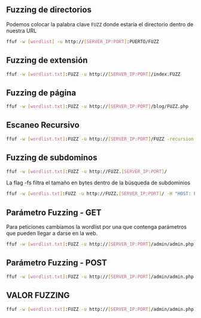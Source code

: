 ## Fuzzing de directorios

Podemos colocar la palabra clave `FUZZ`  donde estaría el directorio dentro de nuestra URL

```bash
ffuf -w [wordlist] -u http://[SERVER_IP:PORT]:PUERTO/FUZZ
```

## Fuzzing de extensión

```bash
ffuf -w [wordlist.txt]:FUZZ -u http://[SERVER_IP:PORT]/index.FUZZ
```

## Fuzzing de página

```bash
ffuf -w [wordlist.txt]:FUZZ -u http://[SERVER_IP:PORT]/blog/FUZZ.php
```

## Escaneo Recursivo

```bash
ffuf -w [wordlist.txt]:FUZZ -u http://[SERVER_IP:PORT]/FUZZ -recursion -recursion-depth 1 -e .php -v
```

## Fuzzing de subdominos

```bash
ffuf -w [wordlist.txt]:FUZZ -u http://FUZZ.[SERVER_IP:PORT]/
```

La flag -fs filtra el tamaño en bytes dentro de la búsqueda de subdominios

```bash
ffuf -w [wordlis.txt]:FUZZ -u http://FUZZ.[SERVER_IP:PORT]/ -H "HOST: FUZZ.SERVER_IP" -fs xxx
```

## Parámetro Fuzzing - GET

Para peticiones cambiamos la wordlist por una que contenga parámetros que pueden llegar a darse en la web.

```bash
ffuf -w [wordlist.txt]:FUZZ -u http://[SERVER_IP:PORT]/admin/admin.php?FUZZ=key -fs xxx
```

## Parámetro Fuzzing - POST

```bash
ffuf -w [wordlist.txt]:FUZZ -u http://[SERVER_IP:PORT]/admin/admin.php -X POST -d 'FUZZ=key' -H 'Content-Type: application/x-www-form-urlencoded' -fs xxx
```

## VALOR FUZZING

```bash
ffuf -w [wordlist.txt]:FUZZ -u http://[SERVER_IP:PORT]/admin/admin.php -X POST -d 'id=FUZZ' -H 'Content-Type: application/x-www-form-urlencoded' -fs xxx
```

